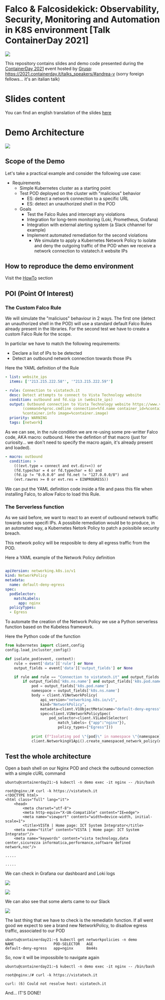 # Falco & Falcosidekick: Observability, Security, Monitoring and Automation in K8S environment [Talk ContainerDay 2021]

![](./images/slide-front.png)

This repository contains slides and demo code presented during the [ContainerDay 2021](https://2021.containerday.it/) event hosted by [Grusp](https://www.grusp.org/): https://2021.containerday.it/talks_speakers/#andrea-v (sorry foreign fellows... it's an italian talk)

# Slides content
You can find an english translation of the slides [here](./slides/)

# Demo Architecture
![](./images/demo-architecture.png)

## Scope of the Demo
Let's take a practical example and consider the following use case:
- Requirements
	- Simple Kubernetes cluster as a starting point
	- Test POD deployed on the cluster with "malicious" behavior
		- ES: detect a network connection to a specific URL
		- ES: detect an unauthorized shell in the POD
    - Goals
        - Test the Falco Rules and intercept any violations
        - Integration for long-term monitoring (Loki, Prometheus, Grafana)
		- Integration with external alerting system (a Slack chhannel for example)
        - Implement automated remediation for the second violations
			- We simulate to apply a Kubernetes Network Policy to isolate and deny the outgoing traffic of the POD when we receive a network connection to vistatech.it website IPs

## How to reproduce the demo environment
Visit the [HowTo](./howto/) section

## POI (Point Of Interest)

### The Custom Falco Rule
We will simulate the "maliciuos" behaviour in 2 ways. The first one (detect an unauthorized shell in the POD) will use a standard default Falco Rules already present in the libraries. For the second test we have to create a custom Falco Rule for the scope.

In particlar we have to match the following requirements:
- Declare a list of IPs to be detected
- Detect an outbound network connection towards those IPs

Here the YAML definition of the Rule

```yaml
- list: website_ips
  items: ['"213.215.222.58"', '"213.215.222.59"']

- rule: Connection to vistatech.it
  desc: Detect attempts to connect to Vista Technology website 
  condition: outbound and fd.sip in (website_ips)
  output: Outbound connection to Vista Technology website https://www.vistatech.it 
        (command=%proc.cmdline connection=%fd.name container_id=%container.id container_name=%container.name 
        %container.info image=%container.image)
  priority: WARNING
  tags: [network]
```

As we can see, in the rule condition we are re-using some pre-writter Falco code, AKA macro: outbound.
Here the defintion of that macro (just for curiosity... we don't need to specify the macro again, it's already present and loaded).

```yaml
- macro: outbound
  condition: >
    (((evt.type = connect and evt.dir=<)) or
    (fd.typechar = 4 or fd.typechar = 6) and
    (fd.ip != "0.0.0.0" and fd.net != "127.0.0.0/8") and
    (evt.rawres >= 0 or evt.res = EINPROGRESS))
```

We can put the YAML definition code inside a file and pass this file when installing Falco, to allow Falco to load this Rule.

### The Serverless function

As we said before, we want to react to an event of outbound network traffic towards some specifi IPs. A possibile remediation would be to produce, in an automated way, a Kubernetes Netork Policy to patch a poissibile security breach.

This network policy will be resposible to deny all egress traffic from the POD.

Here a YAML example of the Network Policy definition

```yaml

apiVersion: networking.k8s.io/v1
kind: NetworkPolicy
metadata:
  name: default-deny-egress
spec:
  podSelector:
    matchLabels:
      app: nginx
  policyTypes:
  - Egress

```

To automate the creation of the Network Policy we use a Python serverless function based on the Kubeless framework.

Here the Python code of the function

```python
from kubernetes import client,config
config.load_incluster_config()

def isolate_pod(event, context):
    rule = event['data']['rule'] or None
    output_fields = event['data']['output_fields'] or None

    if rule and rule == "Connection to vistatech.it" and output_fields:
        if output_fields['k8s.ns.name'] and output_fields['k8s.pod.name']:
			pod = output_fields['k8s.pod.name']
			namespace = output_fields['k8s.ns.name'] 
			body = client.V1NetworkPolicy(
				api_version="networking.k8s.io/v1",
				kind="NetworkPolicy",
				metadata=client.V1ObjectMeta(name="default-deny-egress"),
				spec=client.V1NetworkPolicySpec(
					pod_selector=client.V1LabelSelector(
						match_labels= {"app":"nginx"}),
						policy_types=["Egress"]))
						
			print (f"Isolating pod \"{pod}\" in namespace \"{namespace}\"")
			client.NetworkingV1Api().create_namespaced_network_policy(namespace=namespace, body=body)
```

## Test the whole architecture

Open a bash shell on our Nginx POD and check the outbound connection with a simple cURL command
```shell
ubuntu@containerday21:~$ kubectl -n demo exec -it nginx -- /bin/bash

root@nginx:/# curl -k https://vistatech.it
<!DOCTYPE html>
<html class="full" lang="it">
	<head>
		<meta charset="utf-8">
		<meta http-equiv="X-UA-Compatible" content="IE=edge">
		<meta name="viewport" content="width=device-width, initial-scale=1">
        <title>VISTA | Home page: ICT System Integrator</title>
    <meta name="title" content="VISTA | Home page: ICT System Integrator"/>
    <meta name="keywords" content="vista technology,data center,sicurezza informatica,performance,software defined network,noc"/>

.....

.....

```

We can check in Grafana our dashboard and Loki logs

![](./images/grafana.png)

![](./images/loki.png)

We can also see that some alerts came to our Slack

![](./images/slack.png)

The last thing that we have to check is the remediatin function.
If all went good we expect to see a brand new NetworkPolicy, to disallow egress traffic, associated to our POD

```shell
ubuntu@containerday21:~$ kubectl get networkpolicies -n demo
NAME                  POD-SELECTOR   AGE
default-deny-egress   app=nginx      8m44s
```
So, now it will be impossibile to navigate again

```shell
ubuntu@containerday21:~$ kubectl -n demo exec -it nginx -- /bin/bash

root@nginx:/# curl -k https://vistatech.it

curl: (6) Could not resolve host: vistatech.it
```

And... IT'S DONE!
